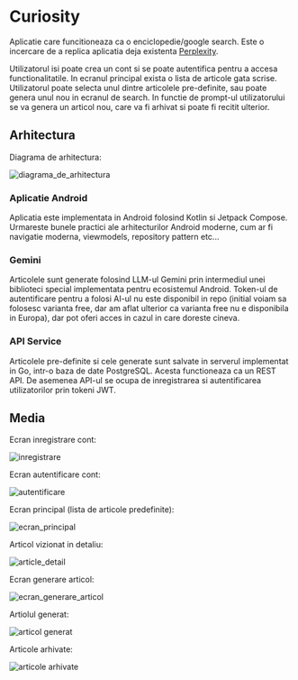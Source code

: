 # Curiosity

Aplicatie care funcitioneaza ca o enciclopedie/google search. Este o incercare de a replica aplicatia deja existenta [Perplexity](https://www.perplexity.ai/).

Utilizatorul isi poate crea un cont si se poate autentifica pentru a accesa functionalitatile. In ecranul principal exista o lista de articole gata scrise. Utilizatorul poate selecta unul dintre articolele pre-definite, sau poate genera unul nou in ecranul de search. In functie de prompt-ul utilizatorului se va genera un articol nou, care va fi arhivat si poate fi recitit ulterior.

## Arhitectura

Diagrama de arhitectura:

![diagrama_de_arhitectura](/media/arhitectura.jpg)

### Aplicatie Android

Aplicatia este implementata in Android folosind Kotlin si Jetpack Compose. Urmareste bunele practici ale arhitecturilor Android moderne, cum ar fi navigatie moderna, viewmodels, repository pattern etc...

### Gemini

Articolele sunt generate folosind LLM-ul Gemini prin intermediul unei biblioteci special implementata pentru ecosistemul Android. Token-ul de autentificare pentru a folosi AI-ul nu este disponibil in repo (initial voiam sa folosesc varianta free, dar am aflat ulterior ca varianta free nu e disponibila in Europa), dar pot oferi acces in cazul in care doreste cineva.

### API Service

Articolele pre-definite si cele generate sunt salvate in serverul implementat in Go, intr-o baza de date PostgreSQL. Acesta functioneaza ca un REST API. De asemenea API-ul se ocupa de inregistrarea si autentificarea utilizatorilor prin tokeni JWT.

## Media

Ecran inregistrare cont:

![inregistrare](/media/register_screen.jpeg)

Ecran autentificare cont:

![autentificare](/media/login_screen.jpeg)

Ecran principal (lista de articole predefinite):

![ecran_principal](/media/article_list.jpeg)

Articol vizionat in detaliu:

![article_detail](/media/article_detail.jpeg)

Ecran generare articol:

![ecran_generare_articol](/media/search_article.jpeg)

Artiolul generat:

![articol generat](/media/generated_article.jpeg)

Articole arhivate:

![articole arhivate](/media/archived_articles.jpeg)